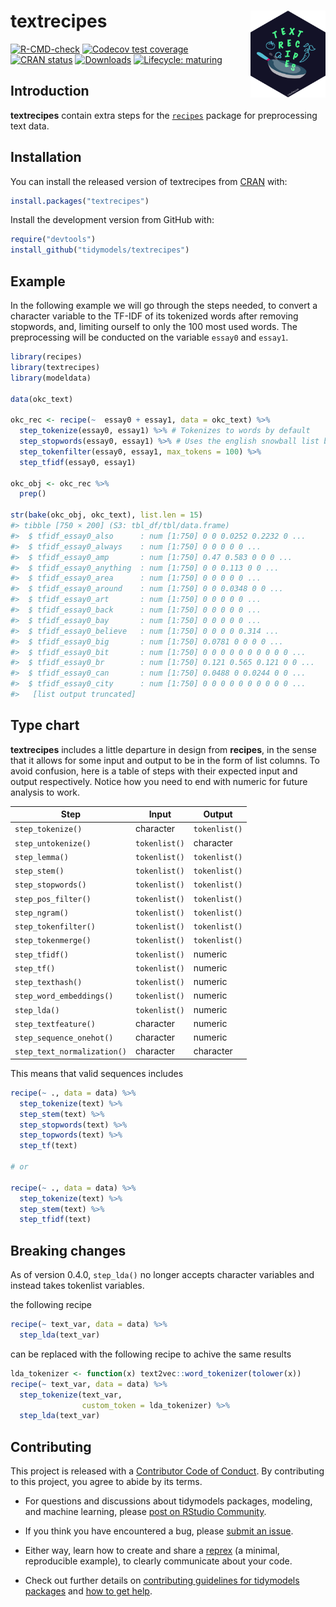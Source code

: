 
<!-- README.md is generated from README.Rmd. Please edit that file -->

# textrecipes <a href='https://textrecipes.tidymodels.org'><img src='man/figures/logo.png' align="right" height="139" /></a>

<!-- badges: start -->

[![R-CMD-check](https://github.com/tidymodels/textrecipes/actions/workflows/R-CMD-check.yaml/badge.svg)](https://github.com/tidymodels/textrecipes/actions/workflows/R-CMD-check.yaml)
[![Codecov test
coverage](https://codecov.io/gh/tidymodels/textrecipes/branch/main/graph/badge.svg)](https://app.codecov.io/gh/tidymodels/textrecipes?branch=main)
[![CRAN
status](http://www.r-pkg.org/badges/version/textrecipes)](https://CRAN.R-project.org/package=textrecipes)
[![Downloads](http://cranlogs.r-pkg.org/badges/textrecipes)](https://CRAN.R-project.org/package=textrecipes)
[![Lifecycle:
maturing](https://img.shields.io/badge/lifecycle-maturing-blue.svg)](https://lifecycle.r-lib.org/articles/stages.html)
<!-- badges: end -->

## Introduction

**textrecipes** contain extra steps for the
[`recipes`](https://CRAN.R-project.org/package=recipes) package for
preprocessing text data.

## Installation

You can install the released version of textrecipes from
[CRAN](https://CRAN.R-project.org) with:

``` r
install.packages("textrecipes")
```

Install the development version from GitHub with:

``` r
require("devtools")
install_github("tidymodels/textrecipes")
```

## Example

In the following example we will go through the steps needed, to convert
a character variable to the TF-IDF of its tokenized words after removing
stopwords, and, limiting ourself to only the 100 most used words. The
preprocessing will be conducted on the variable `essay0` and `essay1`.

``` r
library(recipes)
library(textrecipes)
library(modeldata)

data(okc_text)

okc_rec <- recipe(~  essay0 + essay1, data = okc_text) %>%
  step_tokenize(essay0, essay1) %>% # Tokenizes to words by default
  step_stopwords(essay0, essay1) %>% # Uses the english snowball list by default
  step_tokenfilter(essay0, essay1, max_tokens = 100) %>%
  step_tfidf(essay0, essay1)
   
okc_obj <- okc_rec %>%
  prep()
   
str(bake(okc_obj, okc_text), list.len = 15)
#> tibble [750 × 200] (S3: tbl_df/tbl/data.frame)
#>  $ tfidf_essay0_also      : num [1:750] 0 0 0.0252 0.2232 0 ...
#>  $ tfidf_essay0_always    : num [1:750] 0 0 0 0 0 ...
#>  $ tfidf_essay0_amp       : num [1:750] 0.47 0.583 0 0 0 ...
#>  $ tfidf_essay0_anything  : num [1:750] 0 0 0.113 0 0 ...
#>  $ tfidf_essay0_area      : num [1:750] 0 0 0 0 0 ...
#>  $ tfidf_essay0_around    : num [1:750] 0 0 0.0348 0 0 ...
#>  $ tfidf_essay0_art       : num [1:750] 0 0 0 0 0 ...
#>  $ tfidf_essay0_back      : num [1:750] 0 0 0 0 0 ...
#>  $ tfidf_essay0_bay       : num [1:750] 0 0 0 0 0 ...
#>  $ tfidf_essay0_believe   : num [1:750] 0 0 0 0 0.314 ...
#>  $ tfidf_essay0_big       : num [1:750] 0.0781 0 0 0 0 ...
#>  $ tfidf_essay0_bit       : num [1:750] 0 0 0 0 0 0 0 0 0 0 ...
#>  $ tfidf_essay0_br        : num [1:750] 0.121 0.565 0.121 0 0 ...
#>  $ tfidf_essay0_can       : num [1:750] 0.0488 0 0.0244 0 0 ...
#>  $ tfidf_essay0_city      : num [1:750] 0 0 0 0 0 0 0 0 0 0 ...
#>   [list output truncated]
```

## Type chart

**textrecipes** includes a little departure in design from **recipes**,
in the sense that it allows for some input and output to be in the form
of list columns. To avoid confusion, here is a table of steps with their
expected input and output respectively. Notice how you need to end with
numeric for future analysis to work.

| Step                        | Input         | Output        |
|-----------------------------|---------------|---------------|
| `step_tokenize()`           | character     | `tokenlist()` |
| `step_untokenize()`         | `tokenlist()` | character     |
| `step_lemma()`              | `tokenlist()` | `tokenlist()` |
| `step_stem()`               | `tokenlist()` | `tokenlist()` |
| `step_stopwords()`          | `tokenlist()` | `tokenlist()` |
| `step_pos_filter()`         | `tokenlist()` | `tokenlist()` |
| `step_ngram()`              | `tokenlist()` | `tokenlist()` |
| `step_tokenfilter()`        | `tokenlist()` | `tokenlist()` |
| `step_tokenmerge()`         | `tokenlist()` | `tokenlist()` |
| `step_tfidf()`              | `tokenlist()` | numeric       |
| `step_tf()`                 | `tokenlist()` | numeric       |
| `step_texthash()`           | `tokenlist()` | numeric       |
| `step_word_embeddings()`    | `tokenlist()` | numeric       |
| `step_lda()`                | `tokenlist()` | numeric       |
| `step_textfeature()`        | character     | numeric       |
| `step_sequence_onehot()`    | character     | numeric       |
| `step_text_normalization()` | character     | character     |

This means that valid sequences includes

``` r
recipe(~ ., data = data) %>%
  step_tokenize(text) %>%
  step_stem(text) %>%
  step_stopwords(text) %>%
  step_topwords(text) %>%
  step_tf(text)

# or

recipe(~ ., data = data) %>%
  step_tokenize(text) %>%
  step_stem(text) %>%
  step_tfidf(text)
```

## Breaking changes

As of version 0.4.0, `step_lda()` no longer accepts character variables
and instead takes tokenlist variables.

the following recipe

``` r
recipe(~ text_var, data = data) %>%
  step_lda(text_var)
```

can be replaced with the following recipe to achive the same results

``` r
lda_tokenizer <- function(x) text2vec::word_tokenizer(tolower(x))
recipe(~ text_var, data = data) %>%
  step_tokenize(text_var, 
                custom_token = lda_tokenizer) %>%
  step_lda(text_var)
```

## Contributing

This project is released with a [Contributor Code of
Conduct](https://contributor-covenant.org/version/2/0/CODE_OF_CONDUCT.html).
By contributing to this project, you agree to abide by its terms.

-   For questions and discussions about tidymodels packages, modeling,
    and machine learning, please [post on RStudio
    Community](https://community.rstudio.com/new-topic?category_id=15&tags=tidymodels,question).

-   If you think you have encountered a bug, please [submit an
    issue](https://github.com/tidymodels/textrecipes/issues).

-   Either way, learn how to create and share a
    [reprex](https://reprex.tidyverse.org/articles/articles/learn-reprex.html)
    (a minimal, reproducible example), to clearly communicate about your
    code.

-   Check out further details on [contributing guidelines for tidymodels
    packages](https://www.tidymodels.org/contribute/) and [how to get
    help](https://www.tidymodels.org/help/).
